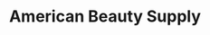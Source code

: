 ---
title: "American Beauty Supply"
url: /ciudad-de-panama/american-beauty-supply/
shop: Kosmetik
---
